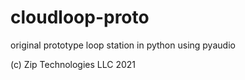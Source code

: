# cloudloop-proto

original prototype loop station in python using pyaudio

(c) Zip Technologies LLC 2021
